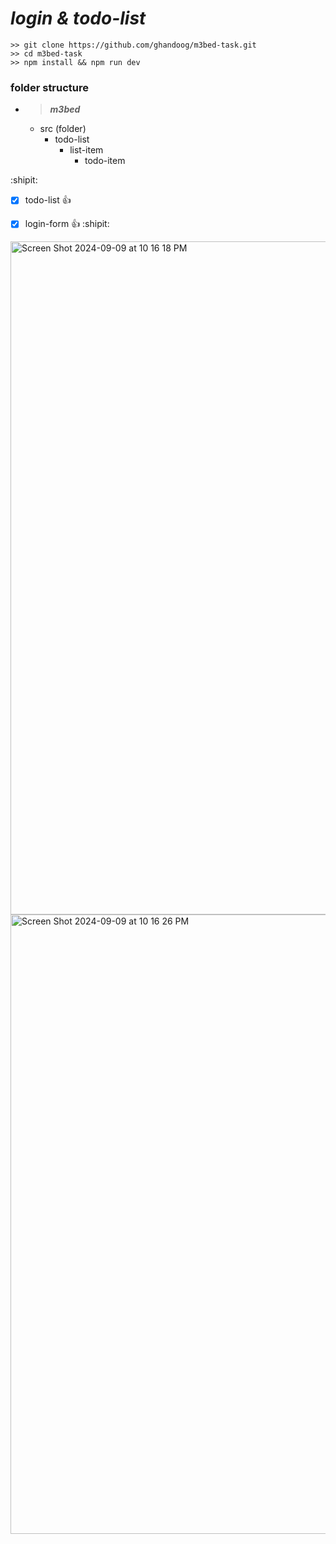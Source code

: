 # ***login & todo-list***
```
>> git clone https://github.com/ghandoog/m3bed-task.git
>> cd m3bed-task
>> npm install && npm run dev
```

### folder structure
- >***m3bed***
  - src (folder)
    - todo-list
      - list-item
        - todo-item

:shipit:
- [x] todo-list :+1:
- [x] login-form :+1:
:shipit:
           
     
 <img width="1077" alt="Screen Shot 2024-09-09 at 10 16 18 PM" src="https://github.com/user-attachments/assets/3c8f5925-62be-4eab-814f-09528e8b12e8">
<img width="991" alt="Screen Shot 2024-09-09 at 10 16 26 PM" src="https://github.com/user-attachments/assets/fc3b12d1-3fa5-46d4-bae8-4787bafbbb9e">




